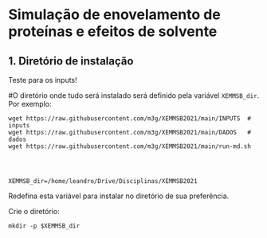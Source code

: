 # Simulação de enovelamento de proteínas e efeitos de solvente

## 1. Diretório de instalação


Teste para os inputs!

#O diretório onde tudo será instalado será definido pela variável `XEMMSB_dir`. Por exemplo:

```
wget https://raw.githubusercontent.com/m3g/XEMMSB2021/main/INPUTS  # inputs
wget https://raw.githubusercontent.com/m3g/XEMMSB2021/main/DADOS   # dados
wget https://raw.githubusercontent.com/m3g/XEMMSB2021/main/run-md.sh




XEMMSB_dir=/home/leandro/Drive/Disciplinas/XEMMSB2021
```
Redefina esta variável para instalar no diretório de sua preferência.

Crie o diretório:
```
mkdir -p $XEMMSB_dir
```



































































































































































































